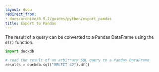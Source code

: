 ```yaml
---
layout: docu
redirect_from:
- docs/archive/0.9.2/guides/python/export_pandas
title: Export to Pandas
---
```


The result of a query can be converted to a Pandas DataFrame using the `df()` function.


```python
import duckdb

# read the result of an arbitrary SQL query to a Pandas DataFrame
results = duckdb.sql("SELECT 42").df()
```